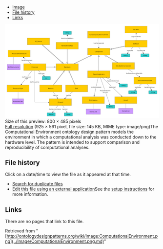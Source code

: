 * [Image](../Image/ComputationalEnvironment.png.md#file)
* [File history](../Image/ComputationalEnvironment.png.md#filehistory)
* [Links](../Image/ComputationalEnvironment.png.md#filelinks)

[![Image:ComputationalEnvironment.png](../images/thumb/5/5b/ComputationalEnvironment.png/800px-ComputationalEnvironment.png)](../images/5/5b/ComputationalEnvironment.png)  
Size of this preview: 800 × 485 pixels  
[Full resolution](../images/5/5b/ComputationalEnvironment.png)‎ (925 × 561 pixel, file size: 145 KB, MIME type: image/png)The Computational Environment ontology design pattern models the environment in which a computational analysis was conducted down to the hardware level. The pattern is intended to support comparison and reproducibility of computational analyses.




## File history

Click on a date/time to view the file as it appeared at that time.



  
* [Search for duplicate files](http://ontologydesignpatterns.org/wiki/Special:FileDuplicateSearch/ComputationalEnvironment.png "Special:FileDuplicateSearch/ComputationalEnvironment.png")
* [Edit this file using an external application](http://ontologydesignpatterns.org/wiki/index.php?title=Image:ComputationalEnvironment.png&action=edit&externaledit=true&mode=file "Image:ComputationalEnvironment.png")See the [setup instructions](http://www.mediawiki.org/wiki/Manual:External_editors "http://www.mediawiki.org/wiki/Manual:External_editors") for more information.

## Links



There are no pages that link to this file.




Retrieved from "[http://ontologydesignpatterns.org/wiki/Image:ComputationalEnvironment.png](../Image/ComputationalEnvironment.png.md)"